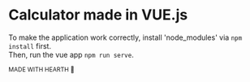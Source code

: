 # Calculator made in VUE.js
To make the application work correctly, install 'node_modules' via `npm install` first.<br>
Then, run the vue app `npm run serve`.<br>

<sub>MADE WITH HEARTH 🖤</sub>
